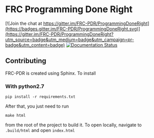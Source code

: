 # FRC Programming Done Right

[![Join the chat at https://gitter.im/FRC-PDR/ProgrammingDoneRight](https://badges.gitter.im/FRC-PDR/ProgrammingDoneRight.svg)](https://gitter.im/FRC-PDR/ProgrammingDoneRight?utm_source=badge&utm_medium=badge&utm_campaign=pr-badge&utm_content=badge)
[![Documentation Status](https://readthedocs.org/projects/frc-pdr/badge/?version=latest)](http://frc-pdr.readthedocs.io/en/latest/?badge=latest)

## Contributing
FRC-PDR is created using Sphinx. To install

### With python2.7
`pip install -r requirements.txt`

After that, you just need to run

`make html`

from the root of the project to build it. To open locally, navigate to `.build/html` and open `index.html`
